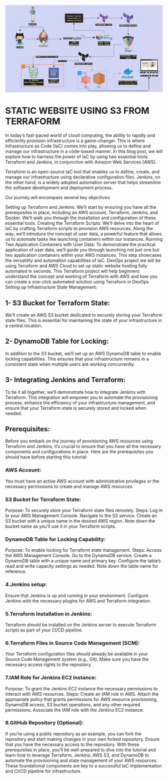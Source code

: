![Alt text](image.png)
# STATIC WEBSITE USING S3 FROM TERRAFORM
In today’s fast-paced world of cloud computing, the ability to rapidly and efficiently provision infrastructure is a game-changer. This is where Infrastructure as Code (IaC) comes into play, allowing us to define and manage our infrastructure in a code-based manner. In this blog post, we will explore how to harness the power of IaC by using two essential tools: Terraform and Jenkins, in conjunction with Amazon Web Services (AWS).

Terraform is an open-source IaC tool that enables us to define, create, and manage our infrastructure using declarative configuration files. Jenkins, on the other hand, is a widely adopted automation server that helps streamline the software development and deployment process.

Our journey will encompass several key objectives:

Setting up Terraform and Jenkins: We’ll start by ensuring you have all the prerequisites in place, including an AWS account, Terraform, Jenkins, and Docker. We’ll walk you through the installation and configuration of these essential tools.
Creating the Terraform Scripts: We’ll delve into the heart of IaC by crafting Terraform scripts to provision AWS resources. Along the way, we’ll introduce the concept of user data, a powerful feature that allows us to automate tasks like launching containers within our instances.
Running Two Application Containers with User Data: To demonstrate the practical application of user data, we’ll guide you through launching not just one but two application containers within your AWS instances. This step showcases the versatility and automation capabilities of IaC.
DevOps project we will be using Terraform and AWS Cloud to set up static website hosting fully automated in seconds. This Terraform project will help beginners understand the concept and working of Terraform with AWS and how you can create a one-click automated solution using Terraform in DevOps
Setting up Infrastructure State Management:
## 1- S3 Bucket for Terraform State:
 We’ll create an AWS S3 bucket dedicated to securely storing your Terraform state files. This is essential for maintaining the state of your infrastructure in a central location.
## 2- DynamoDB Table for Locking: 
In addition to the S3 bucket, we’ll set up an AWS DynamoDB table to enable locking capabilities. This ensures that your infrastructure remains in a consistent state when multiple users are working concurrently.
## 3- Integrating Jenkins and Terraform: 
To tie it all together, we’ll demonstrate how to integrate Jenkins with Terraform. This integration will empower you to automate the provisioning process, enhance the efficiency of your infrastructure management, and ensure that your Terraform state is securely stored and locked when needed.
## Prerequisites:
Before you embark on the journey of provisioning AWS resources using Terraform and Jenkins, it’s crucial to ensure that you have all the necessary components and configurations in place. Here are the prerequisites you should have before starting this tutorial:

### AWS Account: 
You must have an active AWS account with administrative privileges or the necessary permissions to create and manage AWS resources.
### S3 Bucket for Terraform State:
Purpose: To securely store your Terraform state files remotely.
Steps:
Log in to your AWS Management Console.
Navigate to the S3 service.
Create an S3 bucket with a unique name in the desired AWS region.
Note down the bucket name as you’ll use it in your Terraform scripts.
### DynamoDB Table for Locking Capability:

Purpose: To enable locking for Terraform state management.
Steps:
Access the AWS Management Console.
Go to the DynamoDB service.
Create a DynamoDB table with a unique name and primary key.
Configure the table’s read and write capacity settings as needed.
Note down the table name for reference.
### 4.Jenkins setup:

Ensure that Jenkins is up and running in your environment.
Configure Jenkins with the necessary plugins for AWS and Terraform integration.
### 5.Terraform Installation in Jenkins:

Terraform should be installed on the Jenkins server to execute Terraform scripts as part of your CI/CD pipeline.
### 6.Terraform Files in Source Code Management (SCM):

Your Terraform configuration files should already be available in your Source Code Management system (e.g., Git). Make sure you have the necessary access rights to the repository.

### 7.IAM Role for Jenkins EC2 Instance:

Purpose: To grant the Jenkins EC2 instance the necessary permissions to interact with AWS resources.
Steps:
Create an IAM role in AWS.
Attach the appropriate policy that grants permissions for AWS resource provisioning, DynamoDB access, S3 bucket operations, and any other required permissions.
Associate the IAM role with the Jenkins EC2 instance.
### 8.GitHub Repository (Optional):

If you’re using a public repository as an example, you can fork the repository and start making changes in your own forked repository. Ensure that you have the necessary access to the repository.
With these prerequisites in place, you’ll be well-prepared to dive into the tutorial and learn how to leverage Terraform, Jenkins, AWS S3, and DynamoDB to automate the provisioning and state management of your AWS resources. These foundational components are key to a successful IaC implementation and CI/CD pipeline for infrastructure.
